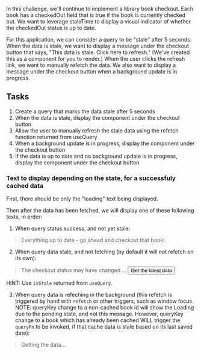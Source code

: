 In this challenge, we'll continue to implement a library book checkout. Each book has a checkedOut field that is true if the book is currently checked out. We want to leverage staleTime to display a visual indicator of whether the checkedOut status is up to date.

For this application, we can consider a query to be "stale" after 5 seconds. When the data is stale, we want to display a message under the checkout button that says, "This data is stale. Click here to refresh." (We've created this as a component for you to render.) When the user clicks the refresh link, we want to manually refetch the data. We also want to display a message under the checkout button when a background update is in progress.

## Tasks

1. Create a query that marks the data stale after 5 seconds
2. When the data is stale, display the <StaleMessage /> component under the checkout button
3. Allow the user to manually refresh the stale data using the refetch function returned from useQuery
4. When a background update is in progress, display the <BackgroundUpdateInProgress /> component under the checkout button
5. If the data is up to date and no background update is in progress, display the <UpToDate /> component under the checkout button

### Text to display depending on the state, for a successfuly cached data

First, there should be only the "loading" text being displayed.

Then after the data has been fetched, we will display one of these following texts, in order:

1. When query status success, and not yet stale:

> Everything up to date - go ahead and checkout that book!

2. When query data stale, and not fetching (by default it will not refetch on its own):

> The checkout status may have changed ... <button>Get the latest data</button>

HINT: Use `isStale` returned from `useQuery`.

3. When query data is refeching in the background (this refetch is triggered by hand with `refetch` or other triggers, such as window focus. NOTE: queryKey change to a non-cached book id will show the Loading due to the pending state, and not this message. However, queryKey change to a book which has already been cached WILL trigger the `queryFn` to be invoked, if that cache data is stale based on its last saved date):

> Getting the data...
